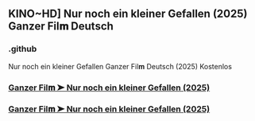 ## KINO~HD] Nur noch ein kleiner Gefallen (2025) Ganzer Fil𝐦 Deutsch

### .github

Nur noch ein kleiner Gefallen Ganzer Fil𝐦 Deutsch (2025) Kostenlos 

### [Ganzer Fil𝐦 ➤ Nur noch ein kleiner Gefallen (2025)](https://watching4khdmovies.blogspot.com/2025/05/simple-favor-de.html)

### [Ganzer Fil𝐦 ➤ Nur noch ein kleiner Gefallen (2025)](https://watching4khdmovies.blogspot.com/2025/05/simple-favor-de.html)
